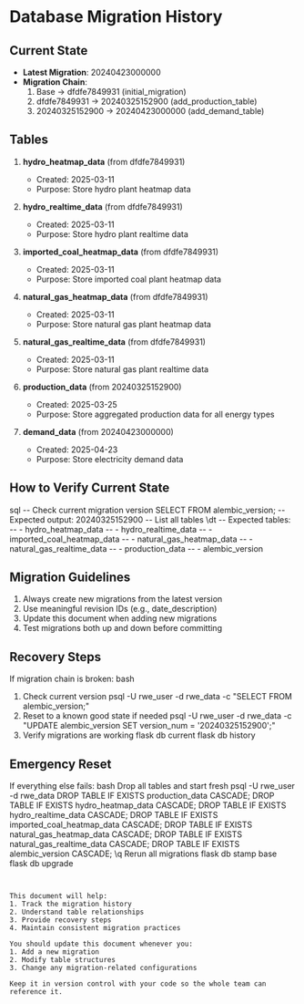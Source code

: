# Database Migration History

## Current State
- **Latest Migration**: 20240423000000
- **Migration Chain**:
  1. Base -> dfdfe7849931 (initial_migration)
  2. dfdfe7849931 -> 20240325152900 (add_production_table)
  3. 20240325152900 -> 20240423000000 (add_demand_table)

## Tables
1. **hydro_heatmap_data** (from dfdfe7849931)
   - Created: 2025-03-11
   - Purpose: Store hydro plant heatmap data

2. **hydro_realtime_data** (from dfdfe7849931)
   - Created: 2025-03-11
   - Purpose: Store hydro plant realtime data

3. **imported_coal_heatmap_data** (from dfdfe7849931)
   - Created: 2025-03-11
   - Purpose: Store imported coal plant heatmap data

4. **natural_gas_heatmap_data** (from dfdfe7849931)
   - Created: 2025-03-11
   - Purpose: Store natural gas plant heatmap data

5. **natural_gas_realtime_data** (from dfdfe7849931)
   - Created: 2025-03-11
   - Purpose: Store natural gas plant realtime data

6. **production_data** (from 20240325152900)
   - Created: 2025-03-25
   - Purpose: Store aggregated production data for all energy types

7. **demand_data** (from 20240423000000)
   - Created: 2025-04-23
   - Purpose: Store electricity demand data

## How to Verify Current State
sql
-- Check current migration version
SELECT FROM alembic_version;
-- Expected output: 20240325152900
-- List all tables
\dt
-- Expected tables:
-- - hydro_heatmap_data
-- - hydro_realtime_data
-- - imported_coal_heatmap_data
-- - natural_gas_heatmap_data
-- - natural_gas_realtime_data
-- - production_data
-- - alembic_version


## Migration Guidelines
1. Always create new migrations from the latest version
2. Use meaningful revision IDs (e.g., date_description)
3. Update this document when adding new migrations
4. Test migrations both up and down before committing

## Recovery Steps
If migration chain is broken:
bash
1. Check current version
psql -U rwe_user -d rwe_data -c "SELECT FROM alembic_version;"
2. Reset to a known good state if needed
psql -U rwe_user -d rwe_data -c "UPDATE alembic_version SET version_num = '20240325152900';"
3. Verify migrations are working
flask db current
flask db history

## Emergency Reset
If everything else fails:
bash
Drop all tables and start fresh
psql -U rwe_user -d rwe_data
DROP TABLE IF EXISTS production_data CASCADE;
DROP TABLE IF EXISTS hydro_heatmap_data CASCADE;
DROP TABLE IF EXISTS hydro_realtime_data CASCADE;
DROP TABLE IF EXISTS imported_coal_heatmap_data CASCADE;
DROP TABLE IF EXISTS natural_gas_heatmap_data CASCADE;
DROP TABLE IF EXISTS natural_gas_realtime_data CASCADE;
DROP TABLE IF EXISTS alembic_version CASCADE;
\q
Rerun all migrations
flask db stamp base
flask db upgrade
```


This document will help:
1. Track the migration history
2. Understand table relationships
3. Provide recovery steps
4. Maintain consistent migration practices

You should update this document whenever you:
1. Add a new migration
2. Modify table structures
3. Change any migration-related configurations

Keep it in version control with your code so the whole team can reference it.